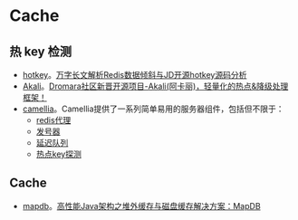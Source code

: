 # Cache

## 热 key 检测

* [hotkey](https://gitee.com/jd-platform-opensource/hotkey)。[万字长文解析Redis数据倾斜与JD开源hotkey源码分析](https://mp.weixin.qq.com/s/ZVDhJXOsFXa_sESw3a24SQ)
* [Akali](https://github.com/bryan31/Akali)。[Dromara社区新晋开源项目-Akali(阿卡丽)，轻量化的热点&降级处理框架！](https://mp.weixin.qq.com/s/NdtCv6AVx_TeEoT1SPtdSA)
* [camellia](https://github.com/netease-im/camellia)。Camellia提供了一系列简单易用的服务器组件，包括但不限于：
  * [redis代理](https://github.com/netease-im/camellia/blob/master/docs/redis-proxy/redis-proxy-zh.md)
  * [发号器](https://github.com/netease-im/camellia/blob/master/docs/id-gen/id-gen.md)
  * [延迟队列](https://github.com/netease-im/camellia/blob/master/docs/delay-queue/delay-queue.md)
  * [热点key探测](https://github.com/netease-im/camellia/blob/master/docs/hot-key/hot-key.md)


## Cache

* [mapdb](https://github.com/jankotek/mapdb)。[高性能Java架构之堆外缓存与磁盘缓存解决方案：MapDB](https://mp.weixin.qq.com/s/6YOd3fieys8csMkwFMSnEw)
